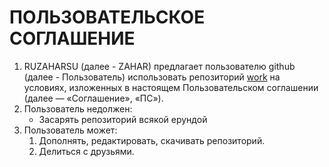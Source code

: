 # ПОЛЬЗОВАТЕЛЬСКОЕ СОГЛАШЕНИЕ
1. RUZAHARSU (далее - ZAHAR) предлагает пользователю github (далее - Пользователь) использовать репозиторий [work](https://github.com/ruzaharsu/work) на условиях, изложенных в настоящем Пользовательском соглашении (далее — «Соглашение», «ПС»).
2. Пользователь недолжен: 
   * Засарять репозиторий всякой ерундой
3. Пользователь может:
   1. Дополнять, редактировать, скачивать репозиторий.
   2. Делиться с друзьями.
